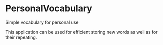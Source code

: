 # PersonalVocabulary
Simple vocabulary for personal use 

This application can be used for efficient storing new words as well as for their repeating. 
